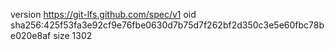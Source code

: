 version https://git-lfs.github.com/spec/v1
oid sha256:425f53fa3e92cf9e76fbe0630d7b75d7f262bf2d350c3e5e60fbc78be020e8af
size 1302
